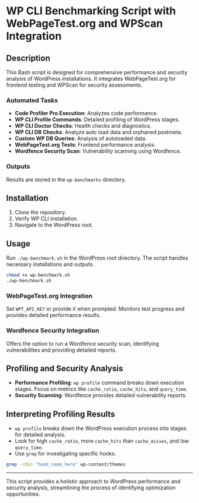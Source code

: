 # WP CLI Benchmarking Script with WebPageTest.org and WPScan Integration

## Description

This Bash script is designed for comprehensive performance and security analysis of WordPress installations. It integrates WebPageTest.org for frontend testing and WPScan for security assessments.

### Automated Tasks

- **Code Profiler Pro Execution**: Analyzes code performance.
- **WP CLI Profile Commands**: Detailed profiling of WordPress stages.
- **WP CLI Doctor Checks**: Health checks and diagnostics.
- **WP CLI DB Checks**: Analyze auto load data and orphaned postmeta.
- **Custom WP DB Queries**: Analysis of autoloaded data.
- **WebPageTest.org Tests**: Frontend performance analysis.
- **Wordfence Security Scan**: Vulnerability scanning using Wordfence.

### Outputs

Results are stored in the `wp-benchmarks` directory.

## Installation

1. Clone the repository.
2. Verify WP CLI installation.
3. Navigate to the WordPress root.

## Usage

Run `./wp-benchmark.sh` in the WordPress root directory. The script handles necessary installations and outputs.

```bash
chmod +x wp-benchmark.sh
./wp-benchmark.sh
```

### WebPageTest.org Integration

Set `WPT_API_KEY` or provide it when prompted. Monitors test progress and provides detailed performance results.

### Wordfence Security Integration

Offers the option to run a Wordfence security scan, identifying vulnerabilities and providing detailed reports.

## Profiling and Security Analysis

- **Performance Profiling**: `wp profile` command breaks down execution stages. Focus on metrics like `cache_ratio`, `cache_hits`, and `query_time`.
- **Security Scanning**: Wordfence provides detailed vulnerability reports.

## Interpreting Profiling Results

- `wp profile` breaks down the WordPress execution process into stages for detailed analysis.
- Look for high `cache_ratio`, more `cache_hits` than `cache_misses`, and low `query_time`.
- Use `grep` for investigating specific hooks.
```bash
grep -rHin "hook_name_here" wp-content/themes
```

---

This script provides a holistic approach to WordPress performance and security analysis, streamlining the process of identifying optimization opportunities.
